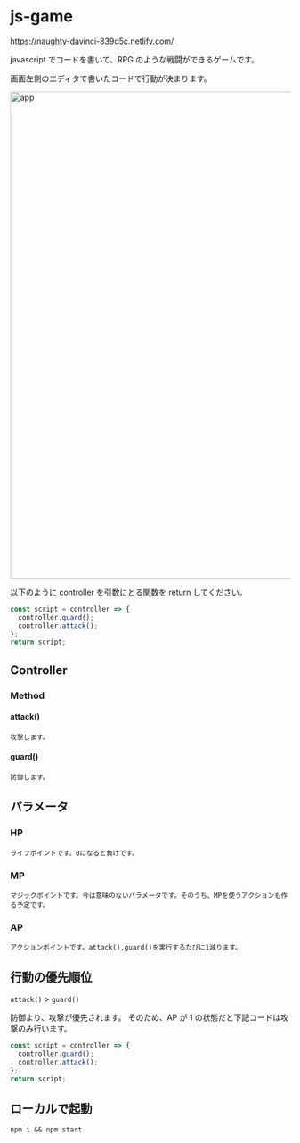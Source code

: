 # js-game

https://naughty-davinci-839d5c.netlify.com/

javascript でコードを書いて、RPG のような戦闘ができるゲームです。

画面左側のエディタで書いたコードで行動が決まります。

<img width="874" alt="app" src="https://user-images.githubusercontent.com/20484619/73130623-384e6300-403f-11ea-9320-1512d685e79c.png">

以下のように controller を引数にとる関数を return してください。

```js
const script = controller => {
  controller.guard();
  controller.attack();
};
return script;
```

## Controller

### Method

#### attack()

```
攻撃します。
```

#### guard()

```
防御します。
```

## パラメータ

### HP

```
ライフポイントです。0になると負けです。
```

### MP

```
マジックポイントです。今は意味のないパラメータです。そのうち、MPを使うアクションも作る予定です。
```

### AP

```
アクションポイントです。attack(),guard()を実行するたびに1減ります。
```

## 行動の優先順位

`attack()` > `guard()`

防御より、攻撃が優先されます。
そのため、AP が 1 の状態だと下記コードは攻撃のみ行います。

```js
const script = controller => {
  controller.guard();
  controller.attack();
};
return script;
```

## ローカルで起動

```
npm i && npm start
```

